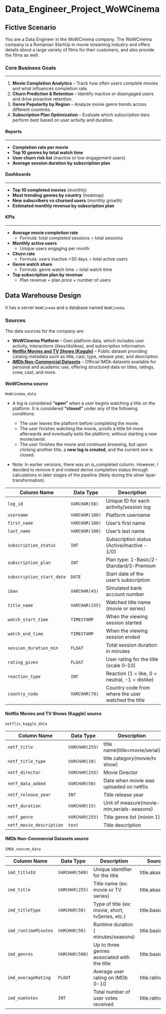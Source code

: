 # Data_Engineer_Project_WoWCinema

## Fictive Scenario

You are a Data Engineer in the WoWCinema company. The WoWCinema company is a Romanian StartUp in movie streaming industry and offers details about a large variety of films for their customers, and also provide the films as well.

### Core Business Goals

---

1. **Movie Completion Analytics** – Track how often users complete movies and what influences completion rate.
2. **Churn Prediction & Retention** – Identify inactive or disengaged users and drive proactive retention.
3. **Genre Popularity by Region** – Analyze movie genre trends across different countries.
4. **Subscription Plan Optimization** – Evaluate which subscription tiers perform best based on user activity and duration.

#### Reports

---

- **Completion rate per movie**
- **Top 10 genres by total watch time**
- **User churn risk list** (inactive or low engagement users)
- **Average session duration by subscription plan**

#### Dashboards

---

- **Top 10 completed movies** (monthly)
- **Most trending genres by country** (heatmap)
- **New subscribers vs churned users** (monthly growth)
- **Estimated monthly revenue by subscription plan**

#### KPIs

---

- **Average movie completion rate**
  - Formula: total completed sessions ÷ total sessions
- **Monthly active users**
  - Unique users engaging per month
- **Churn rate**
  - Formula: users inactive >30 days ÷ total active users
- **Genre watch share**
  - Formula: genre watch time ÷ total watch time
- **Top subscription plan by revenue**
  - Plan revenue = plan price × number of users

## Data Warehouse Design

It has a server `WoWCinema` and a database named `WoWCinema`.

### Sources

The data sources for the company are:

- **WoWCinema Platform** – Own platform data, which includes user activity, interactions (likes/dislikes), and subscription information.
- [**Netflix Movies and TV Shows (Kaggle)**](https://www.kaggle.com/datasets/shivamb/netflix-shows) – Public dataset providing catalog metadata such as title, cast, type, release year, and description.
- [**IMDb Non-Commercial Datasets**](https://developer.imdb.com/non-commercial-datasets/) – Official IMDb datasets available for personal and academic use, offering structured data on titles, ratings, crew, cast, and more.

#### **WoWCinema source**

`WoWcinema_data`

- A log is considered **“open”** when a user begins watching a title on the platform. It is considered **“closed”** under any of the following conditions:

  - The user leaves the platform before completing the movie.
  - The user finishes watching the movie, scrolls a little bit more afterwards and eventually exits the platform, without starting a new movie/serial.
  - The user finishes the movie and continues browsing, but upon clicking another title, a **new log is created**, and the current one is closed.

- Note: In earlier versions, there was an is_completed column. However, I decided to remove it and instead derive completion status through calculations in later stages of the pipeline (likely during the silver layer transformation).

| Column Name               | Data Type      | Description                                        |
| ------------------------- | -------------- | -------------------------------------------------- |
| `log_id`                  | `VARCHAR(50)`  | Unique ID for each activity/session log            |
| `username`                | `VARCHAR(100)` | Platform username                                  |
| `first_name`              | `VARCHAR(100)` | User’s first name                                  |
| `last_name`               | `VARCHAR(100)` | User’s last name                                   |
| `subscription_status`     | `INT`          | Subscription status (Active/Inactive - 1/0)        |
| `subscription_plan`       | `INT`          | Plan type: 1-Basic/2-Standard/3-Premium            |
| `subscription_start_date` | `DATE`         | Start date of the user’s subscription              |
| `iban`                    | `VARCHAR(45)`  | Simulated bank account number                      |
| `title_name`              | `VARCHAR(255)` | Watched title name (movie or series)               |
| `watch_start_time`        | `TIMESTAMP`    | When the viewing session started                   |
| `watch_end_time`          | `TIMESTAMP`    | When the viewing session ended                     |
| `session_duration_min`    | `FLOAT`        | Total session duration in minutes                  |
| `rating_given`            | `FLOAT`        | User rating for the title (scale 0–10)             |
| `reaction_type`           | `INT`          | Reaction (1 = like, 0 = neutral, -1 = dislike)     |
| `country_code`            | `VARCHAR(70)`  | Country code from where the user watched the title |

#### **Netflix Movies and TV Shows (Kaggle) source**

`netflix_kaggle_data`

| Column Name              | Data Type      | Description                                |
| ------------------------ | -------------- | ------------------------------------------ |
| `netf_title`             | `VARCHAR(255)` | title name(title=movie/serial)             |
| `netf_title_type`        | `VARCHAR(10)`  | title category(movie/tv show)              |
| `netf_director`          | `VARCHAR(255)` | Movie Director                             |
| `netf_data_added`        | `VARCHAR(50)`  | Date when movie was uploaded on netflix    |
| `netf_release_year`      | `INT`          | Title release year                         |
| `netf_duration`          | `VARCHAR(15)`  | Unit of measure(movie-min,serials-seasons) |
| `netf_genre`             | `VARCHAR(255)` | Title genre list (minim 1)                 |
| `netf_movie_description` | `text`         | Title description                          |

#### **IMDb Non-Commercial Datasets source**

`IMDb_noncom_data`

| Column Name          | Data Type      | Description                                      | Source File          |
| -------------------- | -------------- | ------------------------------------------------ | -------------------- |
| `imd_titleId`        | `VARCHAR(500)` | Unique identifier for the title                  | title.akas.tsv.gz    |
| `imd_title`          | `VARCHAR(255)` | Title name (ex: movie or TV series)              | title.akas.tsv.gz    |
| `imd_titleType`      | `VARCHAR(50)`  | Type of title (ex: movie, short, tvSeries, etc.) | title.basics.tsv.gz  |
| `imd_runtimeMinutes` | `VARCHAR(50)`  | Runtime duration ( minutes/seasons)              | title.basics.tsv.gz  |
| `imd_genres`         | `VARCHAR(500)` | Up to three genres associated with the title     | title.basics.tsv.gz  |
| `imd_averageRating`  | `FLOAT`        | Average user rating on IMDb 0-10                 | title.ratings.tsv.gz |
| `imd_numVotes`       | `INT`          | Total number of user votes received              | title.ratings.tsv.gz |
